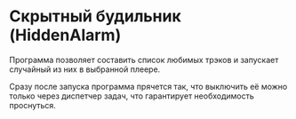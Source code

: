 ﻿# Скрытный будильник (HiddenAlarm)

Программа позволяет составить список любимых трэков и запускает
случайный из них в выбранной плеере.

Сразу после запуска программа прячется так, что выключить её можно
только через диспетчер задач, что гарантирует необходимость проснуться.

